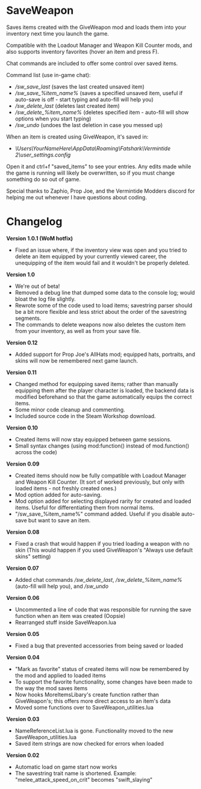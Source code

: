 # SaveWeapon
Saves items created with the GiveWeapon mod and loads them into your inventory next time you launch the game.

Compatible with the Loadout Manager and Weapon Kill Counter mods, and also supports inventory favorites (hover an item and press F).

Chat commands are included to offer some control over saved items.

Command list (use in-game chat):
 - */sw_save_last* (saves the last created unsaved item)
 - */sw_save_%item_name%* (saves a specified unsaved item, useful if auto-save is off - start typing and auto-fill will help you)
 - */sw_delete_last* (deletes last created item)
 - */sw_delete_%item_name%* (deletes specified item - auto-fill will show options when you start typing)
 - */sw_undo* (undoes the last deletion in case you messed up)

When an item is created using GiveWeapon, it's saved in: 
 - *\Users\YourNameHere\AppData\Roaming\Fatshark\Vermintide 2\user_settings.config*

Open it and ctrl+f "saved_items" to see your entries. Any edits made while the game is running will likely be overwritten, so if you must change something do so out of game.


Special thanks to Zaphio, Prop Joe, and the Vermintide Modders discord for helping me out whenever I have questions about coding.
 

# Changelog

**Version 1.0.1 (WoM hotfix)**
 - Fixed an issue where, if the inventory view was open and you tried to delete an item equipped by your currently viewed career, the unequipping of the item would fail and it wouldn't be properly deleted.

**Version 1.0**
 - We're out of beta!
 - Removed a debug line that dumped some data to the console log; would bloat the log file slightly.
 - Rewrote some of the code used to load items; savestring parser should be a bit more flexible and less strict about the order of the savestring segments.
 - The commands to delete weapons now also deletes the custom item from your inventory, as well as from your save file.

**Version 0.12**
 - Added support for Prop Joe's AllHats mod; equipped hats, portraits, and skins will now be remembered next game launch.

**Version 0.11**
- Changed method for equipping saved items; rather than manually equipping them after the player character is loaded, the backend data is modified beforehand so that the game automatically equips the correct items.
- Some minor code cleanup and commenting.
- Included source code in the Steam Workshop download.

**Version 0.10**
- Created items will now stay equipped between game sessions.
- Small syntax changes (using mod:function() instead of mod.function() across the code)

**Version 0.09**
- Created items should now be fully compatible with Loadout Manager and Weapon Kill Counter. (It sort of worked previously, but only with loaded items - not freshly created ones.)
- Mod option added for auto-saving.
- Mod option added for selecting displayed rarity for created and loaded items. Useful for differentiating them from normal items.
- "/sw_save_%item_name%" command added. Useful if you disable auto-save but want to save an item.

**Version 0.08**
 - Fixed a crash that would happen if you tried loading a weapon with no skin (This would happen if you used GiveWeapon's "Always use default skins" setting)

**Version 0.07**
 - Added chat commands */sw_delete_last*, */sw_delete_%item_name%* (auto-fill will help you), and */sw_undo*

**Version 0.06**
 - Uncommented a line of code that was responsible for running the save function when an item was created (Oopsie)
 - Rearranged stuff inside SaveWeapon.lua

**Version 0.05**
 - Fixed a bug that prevented accessories from being saved or loaded

**Version 0.04**
 - "Mark as favorite" status of created items will now be remembered by the mod and applied to loaded items
 - To support the favorite functionality, some changes have been made to the way the mod saves items
 - Now hooks MoreItemsLibary's create function rather than GiveWeapon's; this offers more direct access to an item's data
 - Moved some functions over to SaveWeapon_utilities.lua

**Version 0.03**
 - NameReferenceList.lua is gone. Functionality moved to the new SaveWeapon_utilities.lua
 - Saved item strings are now checked for errors when loaded

**Version 0.02**
 - Automatic load on game start now works
 - The savestring trait name is shortened. Example: "melee_attack_speed_on_crit" becomes "swift_slaying"
